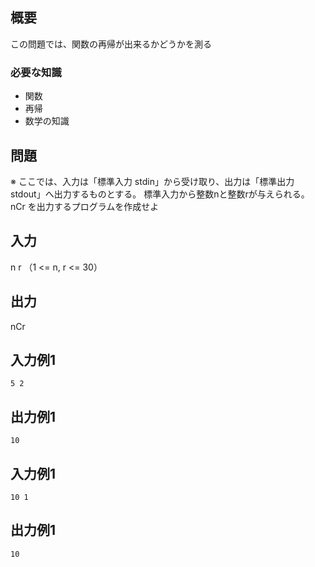 
概要
------
この問題では、関数の再帰が出来るかどうかを測る

### 必要な知識
* 関数
* 再帰
* 数学の知識


問題
------
※ ここでは、入力は「標準入力 stdin」から受け取り、出力は「標準出力 stdout」へ出力するものとする。
標準入力から整数nと整数rが与えられる。
nCr を出力するプログラムを作成せよ

入力
-----------
n r
（1 <= n, r <= 30）


出力
-----------
nCr


入力例1
-----------
    5 2


出力例1
-----------
    10



入力例1
-----------
    10 1


出力例1
-----------
    10


